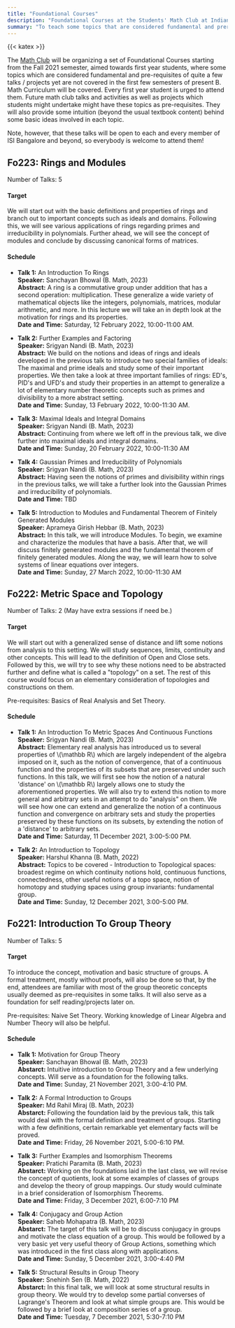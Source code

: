```yaml
---
title: "Foundational Courses"
description: "Foundational Courses at the Students' Math Club at Indian Statistical Institute, Bangalore."
summary: "To teach some topics that are considered fundamental and prerequisites for a number of talks / projects"
---
```


<!-- 3 Courses | 12 Talks | 6 Speakers -->

{{< katex >}}

The [Math Club](/) will be organizing a set of Foundational Courses starting from the Fall 2021 semester, aimed towards first year students, where some topics which are considered fundamental and pre-requisites of quite a few talks / projects yet are not covered in the first few semesters of present B. Math Curriculum will be covered. Every first year student is urged to attend them. Future math club talks and activities as well as projects which students might undertake might have these topics as pre-requisites. They will also provide some intuition (beyond the usual textbook content) behind some basic ideas involved in each topic.

Note, however, that these talks will be open to each and every member of ISI Bangalore and beyond, so everybody is welcome to attend them!

## Fo223: Rings and Modules

Number of Talks: 5

#### Target

We will start out with the basic definitions and properties of rings and branch out to important concepts such as ideals and domains. Following this, we will see various applications of rings regarding primes and irreducibility in polynomials. Further ahead, we will see the concept of modules and conclude by discussing canonical forms of matrices.

#### Schedule

- **Talk 1:** An Introduction To Rings  
   **Speaker:** Sanchayan Bhowal (B. Math, 2023)  
   **Abstract:** A ring is a commutative group under addition that has a second operation: multiplication. These generalize a wide variety of mathematical objects like the integers, polynomials, matrices, modular arithmetic, and more. In this lecture we will take an in depth look at the motivation for rings and its properties.  
  **Date and Time:** Saturday, 12 February 2022, 10:00-11:00 AM.

- **Talk 2:** Further Examples and Factoring  
  **Speaker:** Srigyan Nandi (B. Math, 2023)  
  **Abstract:** We build on the notions and ideas of rings and ideals developed in the previous talk to introduce two special families of ideals: The maximal and prime ideals and study some of their important properties. We then take a look at three important families of rings: ED's, PID's and UFD's and study their properties in an attempt to generalize a lot of elementary number theoretic concepts such as primes and divisibility to a more abstract setting.  
  **Date and Time:** Sunday, 13 February 2022, 10:00-11:30 AM.

- **Talk 3:** Maximal Ideals and Integral Domains  
  **Speaker:** Srigyan Nandi (B. Math, 2023)  
  **Abstract:** Continuing from where we left off in the previous talk, we dive further into maximal ideals and integral domains.  
  **Date and Time:** Sunday, 20 February 2022, 10:00-11:30 AM

- **Talk 4:** Gaussian Primes and Irreducibility of Polynomials  
  **Speaker:** Srigyan Nandi (B. Math, 2023)  
  **Abstract:** Having seen the notions of primes and divisibility within rings in the previous talks, we will take a further look into the Gaussian Primes and irreducibility of polynomials.  
  **Date and Time:** TBD

- **Talk 5:** Introduction to Modules and Fundamental Theorem of Finitely Generated Modules  
  **Speaker:** Aprameya Girish Hebbar (B. Math, 2023)  
  **Abstract:** In this talk, we will introduce Modules. To begin, we examine and characterize the modules that have a basis. After that, we will discuss finitely generated modules and the fundamental theorem of finitely generated modules. Along the way, we will learn how to solve systems of linear equations over integers.  
  **Date and Time:** Sunday, 27 March 2022, 10:00-11:30 AM

## Fo222: Metric Space and Topology

Number of Talks: 2 (May have extra sessions if need be.)

#### Target

We will start out with a generalized sense of distance and lift some notions from analysis to this setting. We will study sequences, limits, continuity and other concepts. This will lead to the definition of Open and Close sets. Followed by this, we will try to see why these notions need to be abstracted further and define what is called a "topology" on a set. The rest of this course would focus on an elementary consideration of topologies and constructions on them.

Pre-requisites: Basics of Real Analysis and Set Theory.

#### Schedule

- **Talk 1:** An Introduction To Metric Spaces And Continuous Functions  
  **Speaker:** Srigyan Nandi (B. Math, 2023)  
  **Abstract:** Elementary real analysis has introduced us to several properties of \\(\mathbb R\\) which are largely independent of the algebra imposed on it, such as the notion of convergence, that of a continuous function and the properties of its subsets that are preserved under such functions. In this talk, we will first see how the notion of a natural 'distance' on \\(\mathbb R\\) largely allows one to study the aforementioned properties. We will also try to extend this notion to more general and arbitrary sets in an attempt to do "analysis" on them. We will see how one can extend and generalize the notion of a continuous function and convergence on arbitrary sets and study the properties preserved by these functions on its subsets, by extending the notion of a 'distance' to arbitrary sets.  
  **Date and Time:** Saturday, 11 December 2021, 3:00-5:00 PM.

- **Talk 2:** An Introduction to Topology  
  **Speaker:** Harshul Khanna (B. Math, 2022)  
  **Abstract:** Topics to be covered - Introduction to Topological spaces: broadest regime on which continuity notions hold, continuous functions, connectedness, other useful notions of a topo space, notion of homotopy and studying spaces using group invariants: fundamental group.  
  **Date and Time:** Sunday, 12 December 2021, 3:00-5:00 PM.

## Fo221: Introduction To Group Theory

Number of Talks: 5

#### Target

To introduce the concept, motivation and basic structure of groups. A formal treatment, mostly without proofs, will also be done so that, by the end, attendees are familiar with most of the group theoretic concepts usually deemed as pre-requisites in some talks. It will also serve as a foundation for self reading/projects later on.

Pre-requisites: Naive Set Theory. Working knowledge of Linear Algebra and Number Theory will also be helpful.

#### Schedule

- **Talk 1:** Motivation for Group Theory  
  **Speaker:** Sanchayan Bhowal (B. Math, 2023)  
  **Abstarct:** Intuitive introduction to Group Theory and a few underlying concepts. Will serve as a foundation for the following talks.  
  **Date and Time:** Sunday, 21 November 2021, 3:00-4:10 PM.

- **Talk 2:** A Formal Introduction to Groups  
  **Speaker:** Md Rahil Miraj (B. Math, 2023)  
  **Abstarct:** Following the foundation laid by the previous talk, this talk would deal with the formal definition and treatment of groups. Starting with a few definitions, certain remarkable yet elementary facts will be proved.  
  **Date and Time:** Friday, 26 November 2021, 5:00-6:10 PM.

- **Talk 3:** Further Examples and Isomorphism Theorems  
  **Speaker:** Pratichi Paramita (B. Math, 2023)  
  **Abstarct:** Working on the foundations laid in the last class, we will revise the concept of quotients, look at some examples of classes of groups and develop the theory of group mappings. Our study would culminate in a brief consideration of Isomorphism Theorems.  
  **Date and Time:** Friday, 3 December 2021, 6:00-7:10 PM

- **Talk 4:** Conjugacy and Group Action  
  **Speaker:** Saheb Mohapatra (B. Math, 2023)  
  **Abstarct:** The target of this talk will be to discuss conjugacy in groups and motivate the class equation of a group. This would be followed by a very basic yet very useful theory of Group Actions, something which was introduced in the first class along with applications.  
  **Date and Time:** Sunday, 5 December 2021, 3:00-4:40 PM

- **Talk 5:** Structural Results in Group Theory  
  **Speaker:** Snehinh Sen (B. Math, 2022)  
  **Abstarct:** In this final talk, we will look at some structural results in group theory. We would try to develop some partial converses of Lagrange's Theorem and look at what simple groups are. This would be followed by a brief look at composition series of a group.  
  **Date and Time:** Tuesday, 7 December 2021, 5:30-7:10 PM
